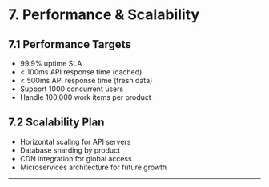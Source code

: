 # 7. Performance & Scalability

## 7.1 Performance Targets
- 99.9% uptime SLA
- < 100ms API response time (cached)
- < 500ms API response time (fresh data)
- Support 1000 concurrent users
- Handle 100,000 work items per product

## 7.2 Scalability Plan
- Horizontal scaling for API servers
- Database sharding by product
- CDN integration for global access
- Microservices architecture for future growth

---
